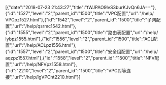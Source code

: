 [{"date":"2018-07-23 21:43:27","title":"tWJPAO9lvS3burKJvQn6JA=="},{"id":"1527","level":"2","parent_id":"1500","title":"​VPC配置","url":"/help/​VPCpz1527.html"},{"id":"1542","level":"2","parent_id":"1500","title":"子网配置","url":"/help/qsrmc1542.html"},{"id":"1555","level":"2","parent_id":"1500","title":"​路由表配置","url":"/help/​lybpz1555.html"},{"id":"1556","level":"2","parent_id":"1500","title":"ACL配置","url":"/help/ACLpz1556.html"},{"id":"1557","level":"2","parent_id":"1500","title":"​安全组配置","url":"/help/​aqzpz1557.html"},{"id":"1558","level":"2","parent_id":"1500","title":"NFV配置","url":"/help/NFVpz1558.html"},{"id":"2210","level":"2","parent_id":"1500","title":"VPC对等连接","url":"/help/lgVPCht2210.html"}]
